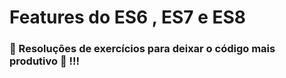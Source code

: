 # Features do ES6 , ES7 e ES8

<h3> 📑  Resoluções de exercícios para deixar o código mais produtivo 🚀 !!!</h3>
